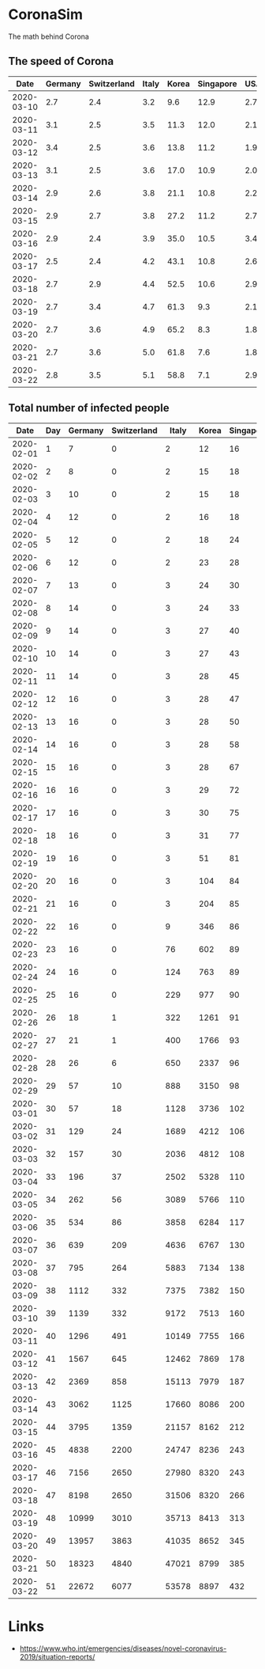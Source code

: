 # CoronaSim
The math behind Corona


## The speed of Corona

Date|Germany|Switzerland|Italy|Korea|Singapore|USA
----|-------|-----------|-----|-----|---------|---
2020-03-10|2.7|2.4|3.2|9.6|12.9|2.7
2020-03-11|3.1|2.5|3.5|11.3|12.0|2.1
2020-03-12|3.4|2.5|3.6|13.8|11.2|1.9
2020-03-13|3.1|2.5|3.6|17.0|10.9|2.0
2020-03-14|2.9|2.6|3.8|21.1|10.8|2.2
2020-03-15|2.9|2.7|3.8|27.2|11.2|2.7
2020-03-16|2.9|2.4|3.9|35.0|10.5|3.4
2020-03-17|2.5|2.4|4.2|43.1|10.8|2.6
2020-03-18|2.7|2.9|4.4|52.5|10.6|2.9
2020-03-19|2.7|3.4|4.7|61.3|9.3|2.1
2020-03-20|2.7|3.6|4.9|65.2|8.3|1.8
2020-03-21|2.7|3.6|5.0|61.8|7.6|1.8
2020-03-22|2.8|3.5|5.1|58.8|7.1|2.9

## Total number of infected people

Date|Day|Germany|Switzerland|Italy|Korea|Singapore|USA
----|---|-------|-----------|-----|-----|---------|---
2020-02-01|1|7|0|2|12|16|7
2020-02-02|2|8|0|2|15|18|8
2020-02-03|3|10|0|2|15|18|11
2020-02-04|4|12|0|2|16|18|11
2020-02-05|5|12|0|2|18|24|12
2020-02-06|6|12|0|2|23|28|12
2020-02-07|7|13|0|3|24|30|12
2020-02-08|8|14|0|3|24|33|12
2020-02-09|9|14|0|3|27|40|12
2020-02-10|10|14|0|3|27|43|12
2020-02-11|11|14|0|3|28|45|13
2020-02-12|12|16|0|3|28|47|13
2020-02-13|13|16|0|3|28|50|14
2020-02-14|14|16|0|3|28|58|15
2020-02-15|15|16|0|3|28|67|15
2020-02-16|16|16|0|3|29|72|15
2020-02-17|17|16|0|3|30|75|15
2020-02-18|18|16|0|3|31|77|15
2020-02-19|19|16|0|3|51|81|15
2020-02-20|20|16|0|3|104|84|15
2020-02-21|21|16|0|3|204|85|15
2020-02-22|22|16|0|9|346|86|35
2020-02-23|23|16|0|76|602|89|35
2020-02-24|24|16|0|124|763|89|35
2020-02-25|25|16|0|229|977|90|53
2020-02-26|26|18|1|322|1261|91|53
2020-02-27|27|21|1|400|1766|93|59
2020-02-28|28|26|6|650|2337|96|59
2020-02-29|29|57|10|888|3150|98|62
2020-03-01|30|57|18|1128|3736|102|62
2020-03-02|31|129|24|1689|4212|106|62
2020-03-03|32|157|30|2036|4812|108|64
2020-03-04|33|196|37|2502|5328|110|108
2020-03-05|34|262|56|3089|5766|110|129
2020-03-06|35|534|86|3858|6284|117|148
2020-03-07|36|639|209|4636|6767|130|213
2020-03-08|37|795|264|5883|7134|138|213
2020-03-09|38|1112|332|7375|7382|150|213
2020-03-10|39|1139|332|9172|7513|160|472
2020-03-11|40|1296|491|10149|7755|166|696
2020-03-12|41|1567|645|12462|7869|178|987
2020-03-13|42|2369|858|15113|7979|187|1264
2020-03-14|43|3062|1125|17660|8086|200|1678
2020-03-15|44|3795|1359|21157|8162|212|1678
2020-03-16|45|4838|2200|24747|8236|243|1678
2020-03-17|46|7156|2650|27980|8320|243|3503
2020-03-18|47|8198|2650|31506|8320|266|3536
2020-03-19|48|10999|3010|35713|8413|313|7087
2020-03-20|49|13957|3863|41035|8652|345|10442
2020-03-21|50|18323|4840|47021|8799|385|15219
2020-03-22|51|22672|6077|53578|8897|432|15219

# Links

- https://www.who.int/emergencies/diseases/novel-coronavirus-2019/situation-reports/

